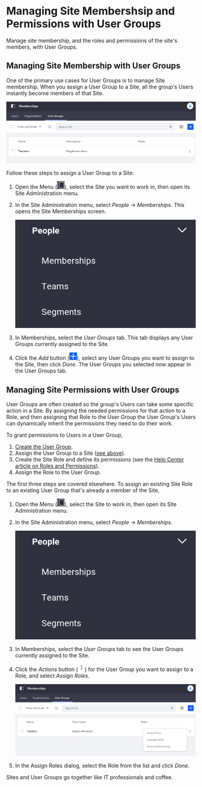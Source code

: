 # Managing Site Membershsip and Permissions with User Groups

Manage site membership, and the roles and permissions of the site's members, with User Groups.

## Managing Site Membership with User Groups

One of the primary use cases for User Groups is to manage Site membership. When you assign a User Group to a Site, all the group's Users instantly become members of that Site.

![The User Groups tab in Memberships shows the User Groups currently assigned to the Site.](./managing-site-membership-and-permissions-with-user-groups/images/02.png)

Follow these steps to assign a User Group to a Site:

1. Open the Menu (![Menu](../../images/icon-menu.png)), select the Site you want to work in, then open its Site Administration menu. 

1. In the Site Administration menu, select *People* &rarr; *Memberships*.  This opens the Site Memberships screen. 

   ![Select Memberships from the People menu.](./managing-site-membership-and-permissions-with-user-groups/images/01.png)

1. In Memberships, select the *User Groups* tab. This tab displays any User Groups currently assigned to the Site. 

1. Click the *Add* button (![Add](../../images/icon-add.png)), select any User Groups you want to assign to the Site, then click *Done*.  The User Groups you selected now appear in the User Groups tab. 

## Managing Site Permissions with User Groups

User Groups are often created so the group's Users can take some specific action in a Site. By assigning the needed permissions for that action to a Role, and then assigning that Role to the User Group the User Group's Users can dynamically inherit the permissions they need to do their work. 

To grant permissions to Users in a User Group,

1. [Create the User Group](./creating-and-managing-user-groups.md#creating-a-user-group).
1. Assign the User Group to a Site ([see above](#managing-site-membership-with-user-groups)).
1. Create the Site Role and define its permissions (see the [Help Center article on Roles and Permissions](https://help.liferay.com/hc/en-us/articles/360028819032-Roles-and-Permissions)).
1. Assign the Role to the User Group.

The first three steps are covered elsewhere. To assign an existing Site Role to an existing User Group that's already a member of the Site,

1. Open the Menu (![Menu](../../images/icon-menu.png)), select the Site to work in, then open its Site Administration menu. 

1. In the Site Administration menu, select *People* &rarr; *Memberships*.

   ![Select Memberships from the Site Administration menu.](./managing-site-membership-and-permissions-with-user-groups/images/01.png)

1. In Memberships, select the *User Groups* tab to see the User Groups currently assigned to the Site. 

1. Click the *Actions* button (![Actions](../../images/icon-actions.png)) for the User Group you want to assign to a Role, and select *Assign Roles*.

   ![Select Assign Roles for the User Group.](./managing-site-membership-and-permissions-with-user-groups/images/03.png)

1. In the Assign Roles dialog, select the Role from the list and click *Done*. 

Sites and User Groups go together like IT professionals and coffee.
